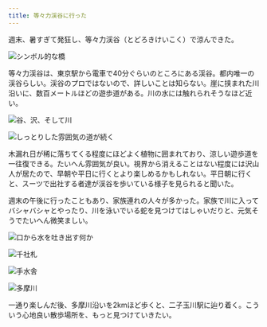 ```yaml
---
title: 等々力渓谷に行った
---
```

週末、暑すぎて発狂し、等々力渓谷（とどろきけいこく）で涼んできた。

![](https://lh5.googleusercontent.com/QZgKt64ms0L72VoNXPW2r3A74Ws-7FGGL2fNq5LNPCjQMhz3yQQMiC7eUizOBkPeRNXrKVJwu4HZ6kDCp5M6zediFGZTWo7CdZjmcvRoJKGXNdNNfFbDeA0eRJM3j7eNX0k-cHKKqSUe7WyqFKNOwPhLD6xRMPb9hkSv-N6msC1wsUtIlH3nOgYClA "シンボル的な橋")

等々力渓谷は、東京駅から電車で40分ぐらいのところにある渓谷。都内唯一の渓谷らしい。渓谷のプロではないので、詳しいことは知らない。崖に挟まれた川沿いに、数百メートルほどの遊歩道がある。川の水には触れられそうなほど近い。

![](https://lh4.googleusercontent.com/ojhN8TDWtdjDTkZz-6tsEZBsosv8h5Rp8dM6KlYegsI5fkGuJV04hfo0itT85oc2zZx-myq0E5V723Y5ox3X-u3aJ_LGwu7P5Hs1c9lvY4uwaHfufsNupaQVsVh7wAz5YAeySobAFrMlCiJwbr_0IgVl1Af5pbpq3f64xLruwU-XEFP6x0WWDnOGMQ "谷、沢、そして川")

![](https://lh6.googleusercontent.com/lkWS1V9-YPrD5M99wLNnxSZIc9Hv7MbG9utgP8iMNdWRDs0ITgQ6Gd813KDjhx0-YE7YRmVTMAGKE-IMkf0nMr6QWPDUiSd8BLPjVVCRiyfmSLnuptAE0wpOspr_JYaHlW3fbzwz8IIQ-0k_eYYyrOMsWPxVliO3x8SMAZ9WRu41f3WAMl--0ujwXw "しっとりした雰囲気の道が続く")

木漏れ日が稀に落ちてくる程度にほどよく植物に囲まれており、涼しい遊歩道を一往復できる。たいへん雰囲気が良い。視界から消えることはない程度には沢山人が居たので、早朝や平日に行くとより楽しめるかもしれない。平日朝に行くと、スーツで出社する者達が渓谷を歩いている様子を見られると聞いた。

週末の午後に行ったこともあり、家族連れの人々が多かった。家族で川に入ってバシャバシャとやったり、川を泳いでいる蛇を見つけてはしゃいだりと、元気そうでたいへん微笑ましい。

![](https://lh3.googleusercontent.com/S1mRYAA7phODBnJ88JS8ls2yvtsKLr-t2tOPrVilLjF4damMZHCEnSlPc4RwJoXhk8IdrsaH-0WryhMaWGVXy97kqTk6HrFvBx1BnOBBF0eVgylxnZQFK_YjNMfAU63OBJVPiIu6TFPuwQKyfbW4HEJ0MnywH1tqARU3gcsQNXQrw-Y_NXnv6IMMzA "口から水を吐き出す何か")

![](https://lh6.googleusercontent.com/MPXSpmwv8RcuOGfifmlyovkwKuRpobNJf0S8Kztp-6qjConLoeozQ6cPDqRpBEM0lHnt55UFFpdw5497EiXHMW-vYCQs96O8Gsq9tfI06--JvO5UP-ODNytcb5lrMc3s-M3YdTFEDIO_dXp1mEnTeKk2m90Ue6VzVwMkYwxZnTP_zqrKGLooEtj-3A "千社札")

![](https://lh6.googleusercontent.com/UCqIkNDe71oqFrZT1bgFVTKcdvKRctXVGpbb7y1uN1rzqJOMmyGm3pYGqb2DEUMiIM1ykbXV5pQiluzIOGjsuf5jitrwlK98sLQk3Fg_vH4gj1TdTc-kLbaCO8Z7nGlQ11vEi51NX1jSBoDnXKAN_1Uxs6xzSXS3Bmz33U-xKUR8ovluiVgWtlgEJQ "手水舎")

![](https://lh3.googleusercontent.com/PW8YYYmsDxP4OZiZEMSnBwbyP9-EmT6AsX1AUQFjHN1Nqglj_9AJ3mVxSkasTltyMBhcBUwbZ73cLUb40OssHbhv5eC81QYLB3-ohfF_hIA8EqgQyC3ZZr2uWersoV9sWiF6vhF1kr3mhm2g-RrZrRBHS_wrnNPBCsIoVZHqTFWadoKKiKVXN-jACA "多摩川")

一通り楽しんだ後、多摩川沿いを2kmほど歩くと、二子玉川駅に辿り着く。こういう心地良い散歩場所を、もっと見つけていきたい。
